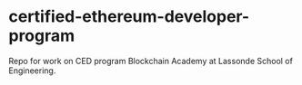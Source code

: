 # certified-ethereum-developer-program
Repo for work on CED program Blockchain Academy at Lassonde School of Engineering.
